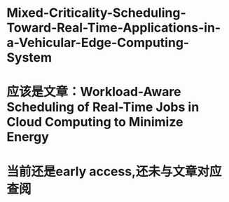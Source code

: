 # Mixed-Criticality-Scheduling-Toward-Real-Time-Applications-in-a-Vehicular-Edge-Computing-System

# 应该是文章：Workload-Aware Scheduling of Real-Time Jobs in Cloud Computing to Minimize Energy
# 当前还是early access,还未与文章对应查阅
